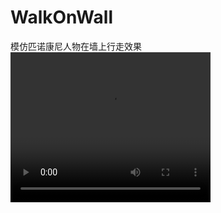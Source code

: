 # WalkOnWall
 模仿匹诺康尼人物在墙上行走效果
 <video width="320" height="240" controls>  
  <source src="https://your-github-username.github.io/your-repo/path/to/your-video.mp4](https://github.com/red-gezi/WalkOnWall/blob/main/Assets/%E6%BC%94%E7%A4%BA%E8%A7%86%E9%A2%91.mp4)https://github.com/red-gezi/WalkOnWall/blob/main/Assets/%E6%BC%94%E7%A4%BA%E8%A7%86%E9%A2%91.mp4" type="video/mp4">  
  Your browser does not support the video tag.  
</video>

